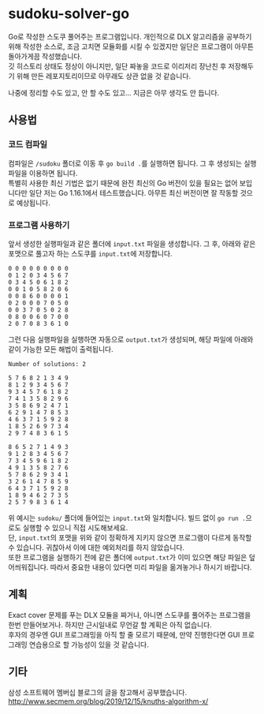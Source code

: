 # sudoku-solver-go
 
Go로 작성한 스도쿠 풀어주는 프로그램입니다. 개인적으로 DLX 알고리즘을 공부하기 위해 작성한 소스로, 조금 고치면 모듈화를 시킬 수 있겠지만 일단은 프로그램이 아무튼 돌아가게끔 작성했습니다.   
깃 히스토리 상태도 정상이 아니지만, 일단 짜놓을 코드로 이리저리 장난친 후 저장해두기 위해 만든 레포지토리이므로 아무래도 상관 없을 것 같습니다.   
   
나중에 정리할 수도 있고, 안 할 수도 있고... 지금은 아무 생각도 안 듭니다.

## 사용법

### 코드 컴파일
컴파일은 `/sudoku` 폴더로 이동 후 `go build .`를 실행하면 됩니다. 그 후 생성되는 실행파일을 이용하면 됩니다.   
특별히 사용한 최신 기법은 없기 때문에 완전 최신의 Go 버전이 있을 필요는 없어 보입니다만 일단 저는 Go 1.16.1에서 테스트했습니다. 아무튼 최신 버전이면 잘 작동할 것으로 예상됩니다.

### 프로그램 사용하기
앞서 생성한 실행파일과 같은 폴더에 `input.txt` 파일을 생성합니다. 그 후, 아래와 같은 포맷으로 풀고자 하는 스도쿠를 `input.txt`에 저장합니다.
```
0 0 0 0 0 0 0 0 0
0 1 2 0 3 4 5 6 7
0 3 4 5 0 6 1 8 2
0 0 1 0 5 8 2 0 6
0 0 8 6 0 0 0 0 1
0 2 0 0 0 7 0 5 0
0 0 3 7 0 5 0 2 8
0 8 0 0 6 0 7 0 0
2 0 7 0 8 3 6 1 0
```
그런 다음 실행파일을 실행하면 자동으로 `output.txt`가 생성되며, 해당 파일에 아래와 같이 가능한 모든 해법이 출력됩니다.
```
Number of solutions: 2

5 7 6 8 2 1 3 4 9
8 1 2 9 3 4 5 6 7
9 3 4 5 7 6 1 8 2
7 4 1 3 5 8 2 9 6
3 5 8 6 9 2 4 7 1
6 2 9 1 4 7 8 5 3
4 6 3 7 1 5 9 2 8
1 8 5 2 6 9 7 3 4
2 9 7 4 8 3 6 1 5

8 6 5 2 7 1 4 9 3
9 1 2 8 3 4 5 6 7
7 3 4 5 9 6 1 8 2
4 9 1 3 5 8 2 7 6
5 7 8 6 2 9 3 4 1
3 2 6 1 4 7 8 5 9
6 4 3 7 1 5 9 2 8
1 8 9 4 6 2 7 3 5
2 5 7 9 8 3 6 1 4
```
위 예시는 `sudoku/` 폴더에 들어있는 `input.txt`와 일치합니다. 빌드 없이 `go run .`으로도 실행할 수 있으니 직접 시도해보세요.   
단, `input.txt`의 포맷을 위와 같이 정확하게 지키지 않으면 프로그램이 다르게 동작할 수 있습니다. 귀찮아서 이에 대한 예외처리를 하지 않았습니다.   
또한 프로그램을 실행하기 전에 같은 폴더에 `output.txt`가 이미 있으면 해당 파일은 덮어씌워집니다. 따라서 중요한 내용이 있다면 미리 파일을 옮겨놓거나 하시기 바랍니다.

## 계획

Exact cover 문제를 푸는 DLX 모듈을 짜거나, 아니면 스도쿠를 풀어주는 프로그램을 한번 만들어보거나. 하지만 근시일내로 무언갈 할 계획은 아직 없습니다.   
후자의 경우엔 GUI 프로그래밍을 아직 할 줄 모르기 때문에, 만약 진행한다면 GUI 프로그래밍 연습용으로 할 가능성이 있을 것 같습니다.

## 기타

삼성 소프트웨어 멤버십 블로그의 글을 참고해서 공부했습니다. http://www.secmem.org/blog/2019/12/15/knuths-algorithm-x/